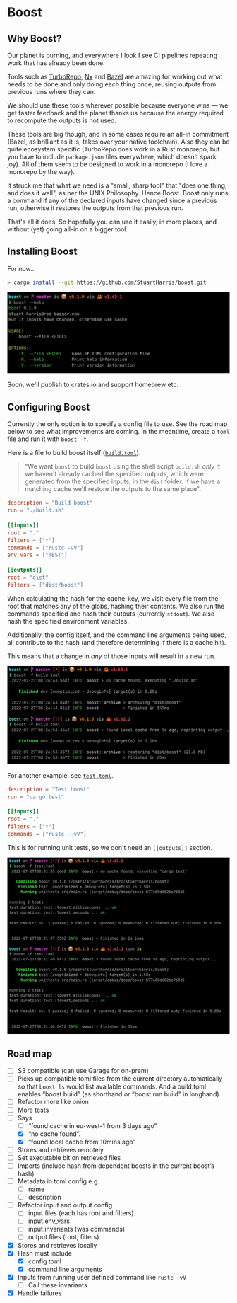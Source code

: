 # Boost

## Why Boost?

Our planet is burning, and everywhere I look I see CI pipelines repeating work that has already been done.

Tools such as [TurboRepo](https://turborepo.org/), [Nx](https://nx.dev/) and [Bazel](https://bazel.build/) are amazing for working out what needs to be done and only doing each thing once, reusing outputs from previous runs where they can.

We should use these tools wherever possible because everyone wins — we get faster feedback and the planet thanks us because the energy required to recompute the outputs is not used.

These tools are big though, and in some cases require an all-in commitment (Bazel, as brilliant as it is, takes over your native toolchain). Also they can be quite ecosystem specific (TurboRepo does work in a Rust monorepo, but you have to include `package.json` files everywhere, which doesn't spark joy). All of them seem to be designed to work in a monorepo (I love a monorepo by the way).

It struck me that what we need is a "small, sharp tool" that "does one thing, and does it well", as per the UNIX Philosophy. Hence Boost. Boost only runs a command if any of the declared inputs have changed since a previous run, otherwise it restores the outputs from that previous run.

That's all it does. So hopefully you can use it easily, in more places, and without (yet) going all-in on a bigger tool.

## Installing Boost

For now...

```bash
> cargo install --git https://github.com/StuartHarris/boost.git
```

![help](./docs/boost-help.png)

Soon, we'll publish to crates.io and support homebrew etc.

## Configuring Boost

Currently the only option is to specify a config file to use. See the road map below to see what improvements are coming. In the meantime, create a `toml` file and run it with `boost -f`.

Here is a file to build boost itself ([`build.toml`](./build.toml)).

> "We want `boost` to build `boost` using the shell script `build.sh` _only_ if we haven't already cached the specified outputs, which were generated from the specified inputs, in the `dist` folder. If we have a matching cache we'll restore the outputs to the same place".

```toml
description = "Build boost"
run = "./build.sh"

[[inputs]]
root = "."
filters = ["*"]
commands = ["rustc -vV"]
env_vars = ["TEST"]

[[outputs]]
root = "dist"
filters = ["dist/boost"]
```

When calculating the hash for the cache-key, we visit every file from the root that matches any of the globs, hashing their contents. We also run the commands specified and hash their outputs (currently `stdout`). We also hash the specified environment variables.

Additionally, the config itself, and the command line arguments being used, all contribute to the hash (and therefore determining if there is a cache hit).

This means that a change in _any_ of those inputs will result in a new run.

![example](./docs/boost1.png)

For another example, see [`test.toml`](./test.toml).

```toml
description = "Test boost"
run = "cargo test"

[[inputs]]
root = "."
filters = ["*"]
commands = ["rustc --vV"]
```

This is for running unit tests, so we don't need an `[[outputs]]` section.

![example](./docs/boost2.png)

## Road map

- [ ] S3 compatible (can use Garage for on-prem)
- [ ] Picks up compatible toml files from the current directory automatically so that `boost ls` would list available commands. And a build.toml enables “boost build” (as shorthand or “boost run build” in longhand)
- [ ] Refactor more like onion
- [ ] More tests
- [ ] Says
  - [ ] “found cache in eu-west-1 from 3 days ago”
  - [x] “no cache found”.
  - [x] “found local cache from 10mins ago”
- [ ] Stores and retrieves remotely
- [ ] Set executable bit on retrieved files
- [ ] Imports (include hash from dependent boosts in the current boost’s hash)
- [ ] Metadata in toml config e.g.
  - [ ] name
  - [ ] description
- [ ] Refactor input and output config
  - [ ] input.files (each has root and filters).
  - [ ] input.env_vars
  - [ ] input.invariants (was commands)
  - [ ] output.files (root, filters).
- [x] Stores and retrieves locally
- [x] Hash must include
  - [x] config toml
  - [x] command line arguments
- [x] Inputs from running user defined command like `rustc -vV`
  - [ ] Call these invariants
- [x] Handle failures
